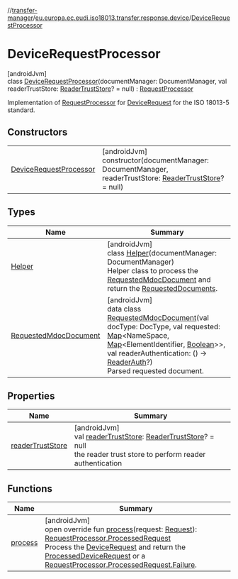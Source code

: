 //[transfer-manager](../../../index.md)/[eu.europa.ec.eudi.iso18013.transfer.response.device](../index.md)/[DeviceRequestProcessor](index.md)

# DeviceRequestProcessor

[androidJvm]\
class [DeviceRequestProcessor](index.md)(documentManager: DocumentManager, val
readerTrustStore: [ReaderTrustStore](../../eu.europa.ec.eudi.iso18013.transfer.readerauth/-reader-trust-store/index.md)? =
null) : [RequestProcessor](../../eu.europa.ec.eudi.iso18013.transfer.response/-request-processor/index.md)

Implementation
of [RequestProcessor](../../eu.europa.ec.eudi.iso18013.transfer.response/-request-processor/index.md)
for [DeviceRequest](../-device-request/index.md) for the ISO 18013-5 standard.

## Constructors

|                                                        |                                                                                                                                                                                                |
|--------------------------------------------------------|------------------------------------------------------------------------------------------------------------------------------------------------------------------------------------------------|
| [DeviceRequestProcessor](-device-request-processor.md) | [androidJvm]<br>constructor(documentManager: DocumentManager, readerTrustStore: [ReaderTrustStore](../../eu.europa.ec.eudi.iso18013.transfer.readerauth/-reader-trust-store/index.md)? = null) |

## Types

| Name                                                       | Summary                                                                                                                                                                                                                                                                                                                                                                                                                                                                                                                                                                                            |
|------------------------------------------------------------|----------------------------------------------------------------------------------------------------------------------------------------------------------------------------------------------------------------------------------------------------------------------------------------------------------------------------------------------------------------------------------------------------------------------------------------------------------------------------------------------------------------------------------------------------------------------------------------------------|
| [Helper](-helper/index.md)                                 | [androidJvm]<br>class [Helper](-helper/index.md)(documentManager: DocumentManager)<br>Helper class to process the [RequestedMdocDocument](-requested-mdoc-document/index.md) and return the [RequestedDocuments](../../eu.europa.ec.eudi.iso18013.transfer.response/-requested-documents/index.md).                                                                                                                                                                                                                                                                                                |
| [RequestedMdocDocument](-requested-mdoc-document/index.md) | [androidJvm]<br>data class [RequestedMdocDocument](-requested-mdoc-document/index.md)(val docType: DocType, val requested: [Map](https://kotlinlang.org/api/latest/jvm/stdlib/kotlin.collections/-map/index.html)&lt;NameSpace, [Map](https://kotlinlang.org/api/latest/jvm/stdlib/kotlin.collections/-map/index.html)&lt;ElementIdentifier, [Boolean](https://kotlinlang.org/api/latest/jvm/stdlib/kotlin/-boolean/index.html)&gt;&gt;, val readerAuthentication: () -&gt; [ReaderAuth](../../eu.europa.ec.eudi.iso18013.transfer.response/-reader-auth/index.md)?)<br>Parsed requested document. |

## Properties

| Name                                      | Summary                                                                                                                                                                                                                                 |
|-------------------------------------------|-----------------------------------------------------------------------------------------------------------------------------------------------------------------------------------------------------------------------------------------|
| [readerTrustStore](reader-trust-store.md) | [androidJvm]<br>val [readerTrustStore](reader-trust-store.md): [ReaderTrustStore](../../eu.europa.ec.eudi.iso18013.transfer.readerauth/-reader-trust-store/index.md)? = null<br>the reader trust store to perform reader authentication |

## Functions

| Name                  | Summary                                                                                                                                                                                                                                                                                                                                                                                                                                                                                                                                                                                            |
|-----------------------|----------------------------------------------------------------------------------------------------------------------------------------------------------------------------------------------------------------------------------------------------------------------------------------------------------------------------------------------------------------------------------------------------------------------------------------------------------------------------------------------------------------------------------------------------------------------------------------------------|
| [process](process.md) | [androidJvm]<br>open override fun [process](process.md)(request: [Request](../../eu.europa.ec.eudi.iso18013.transfer.response/-request/index.md)): [RequestProcessor.ProcessedRequest](../../eu.europa.ec.eudi.iso18013.transfer.response/-request-processor/-processed-request/index.md)<br>Process the [DeviceRequest](../-device-request/index.md) and return the [ProcessedDeviceRequest](../-processed-device-request/index.md) or a [RequestProcessor.ProcessedRequest.Failure](../../eu.europa.ec.eudi.iso18013.transfer.response/-request-processor/-processed-request/-failure/index.md). |
